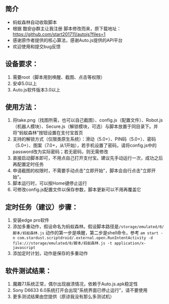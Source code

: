 ## 简介
* 蚂蚁森林自动收取脚本
* 根据 酷安@群主让我注册 脚本修改而来，原下载地址：https://github.com/start201711/autojs?files=1
* 感谢原作者提供的核心算法，感谢Auto.js提供的API平台
* 欢迎使用和提交bug反馈

## 设备要求：
1. 需要root（脚本用到唤醒、截图、点击等权限）
2. 安卓5.0以上
3. Auto.js软件版本3.0以上

## 使用方法：
1. 将take.png（找图所需，也可以自己截图）、config.js（配置文件）、Robot.js（机器人模块）、Secure.js（解锁模块，可选）与脚本放置于同目录下。并将“蚂蚁森林”按钮设置在支付宝首页
2. 支持的解锁方式（仅限类原生系统）：滑动（5.0+）、PIN码（5.0+）、密码（5.0+）、图案（7.0+，从1开始），若手机设置了密码，请将config.js中的password改为实际密码；若无密码，则无需修改
3. 直接启动脚本即可，不用点自己打开支付宝。建议先手动运行一次，成功之后再配置定时任务
4. 申请截图的权限时，不需要手动点击"立即开始"，脚本会自行点击"立即开始"。
5. 脚本运行时，可以按Home键停止运行
6. 可修改config.js配置文件以保存参数，脚本更新可以不用再覆盖它

## 定时任务（建议）步骤：
1. 安装edge pro软件
2. 添加多重动作，假设命名为蚂蚁森林。假设脚本路径是`/storage/emulated/0/脚本/蚂蚁森林.js`
  动作的第一步是唤醒，第二步是shell命令，参考
  `am start -n com.stardust.scriptdroid/.external.open.RunIntentActivity -d file:///storage/emulated/0/脚本/蚂蚁森林.js -t application/x-javascript`
3. 添加定时计划，动作是保存的多重动作

## 软件测试结果：
1. 魔趣7.1系统正常，偶尔出现崩溃情况，依赖于Auto.js.apk稳定性
2. Sony D6633 6.0系统打开会出现“系统界面已停止运行”，请不要使用
3. 更多测试结果由您提供（原谅我没有那么多测试机）